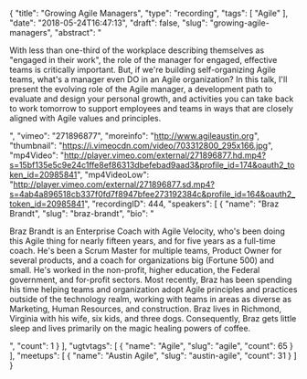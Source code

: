 {
  "title": "Growing Agile Managers",
  "type": "recording",
  "tags": [
    "Agile"
  ],
  "date": "2018-05-24T16:47:13",
  "draft": false,
  "slug": "growing-agile-managers",
  "abstract": "<p>With less than one-third of the workplace describing themselves as \"engaged in their work\", the role of the manager for engaged, effective teams is critically important. But, if we're building self-organizing Agile teams, what's a manager even DO in an Agile organization? In this talk, I'll present the evolving role of the Agile manager, a development path to evaluate and design your personal growth, and activities you can take back to work tomorrow to support employees and teams in ways that are closely aligned with Agile values and principles. </p>",
  "vimeo": "271896877",
  "moreinfo": "http://www.agileaustin.org",
  "thumbnail": "https://i.vimeocdn.com/video/703312800_295x166.jpg",
  "mp4Video": "http://player.vimeo.com/external/271896877.hd.mp4?s=15bf135e5c9e24c1ffe8ef86313dbefebad9aad3&profile_id=174&oauth2_token_id=20985841",
  "mp4VideoLow": "http://player.vimeo.com/external/271896877.sd.mp4?s=4ab4a896518cb337f0fd7f8947bfee273192384c&profile_id=164&oauth2_token_id=20985841",
  "recordingID": 444,
  "speakers": [
    {
      "name": "Braz Brandt",
      "slug": "braz-brandt",
      "bio": "<p>Braz Brandt is an Enterprise Coach with Agile Velocity, who's been doing this Agile thing for nearly fifteen years, and for five years as a full-time coach. He's been a Scrum Master for multiple teams, Product Owner for several products, and a coach for organizations big (Fortune 500) and small. He's worked in the non-profit, higher education, the Federal government, and for-profit sectors. Most recently, Braz has been spending his time helping teams and organization adopt Agile principles and practices outside of the technology realm, working with teams in areas as diverse as Marketing, Human Resources, and construction. Braz lives in Richmond, Virginia with his wife, six kids, and three dogs. Consequently, Braz gets little sleep and lives primarily on the magic healing powers of coffee.</p>",
      "count": 1
    }
  ],
  "ugtvtags": [
    {
      "name": "Agile",
      "slug": "agile",
      "count": 65
    }
  ],
  "meetups": [
    {
      "name": "Austin Agile",
      "slug": "austin-agile",
      "count": 31
    }
  ]
}